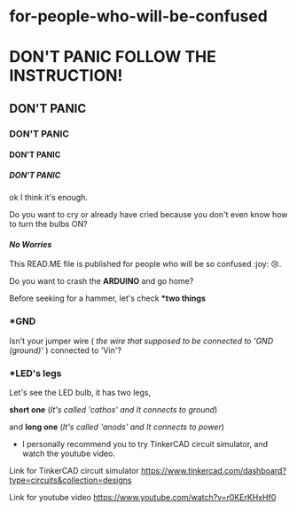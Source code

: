 # for-people-who-will-be-confused


<h1>DON'T PANIC FOLLOW THE INSTRUCTION!</h1>
<h2>DON'T PANIC</h2>
<h3>DON'T PANIC</h3>
<h4>DON'T PANIC</h4>	
<h5>DON'T PANIC</h5>


<p>ok I think it's enough.</p>
Do you want to cry or already have cried because you don't even know how to turn the bulbs ON?


<h4><em>No Worries</em></h4>

<p>This READ.ME file is published for people who will be so confused :joy: 😢.</p>
Do you want to crash the <strong>ARDUINO</strong> and go home?

Before seeking for a hammer, let's check <strong>*two things</strong>

<h3><strong>*GND</strong></h3>
Isn't your jumper wire ( <em>the wire that supposed to be connected to 'GND (ground)'</em> ) connected to 'Vin'?


<h3><strong>*LED's legs</strong></h3>
Let's see the LED bulb, it has two legs, 

<strong>short one</strong> (<em>It's called 'cathos' and It connects to ground</em>)

and <strong>long one</strong> (<em>It's called 'anods' and It connects to power</em>)

* I personally recommend you to try TinkerCAD circuit simulator, and watch the youtube video.

Link for TinkerCAD circuit simulator https://www.tinkercad.com/dashboard?type=circuits&collection=designs

Link for youtube video https://www.youtube.com/watch?v=r0KErKHxHf0
